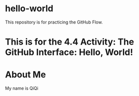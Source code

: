 # hello-world
This repository is for practicing the GitHub Flow.

# This is for the 4.4 Activity: The GitHub Interface: Hello, World!

# About Me
My name is QiQi
